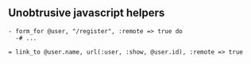 ## Unobtrusive javascript helpers

    - form_for @user, "/register", :remote => true do 
      -# ...
      
    = link_to @user.name, url(:user, :show, @user.id), :remote => true
